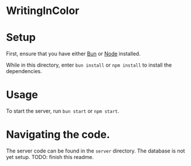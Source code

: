 # WritingInColor

# Setup
First, ensure that you have either [Bun](https://bun.run/) or [Node](https://nodejs.org/) installed. 

While in this directory, enter `bun install` or `npm install` to install the dependencies.


# Usage
To start the server, run `bun start` or `npm start`.

# Navigating the code.
The server code can be found in the `server` directory. The database is not yet setup. 
TODO: finish this readme.